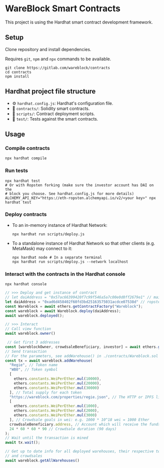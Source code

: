 # WareBlock Smart Contracts

This project is using the Hardhat smart contract development framework.

## Setup
Clone repository and install dependencies.

Requires `git`, `npm` and `npx` commands to be available.

```shell
git clone https://gitlab.com/wareblock/contracts
cd contracts
npm install
```

## Hardhat project file structure

+ ⚙️ `hardhat.config.js`: Hardhat's configuration file.
+ 📁 `contracts/`: Solidity smart contracts.
+ 📁 `scripts/`: Contract deployment scripts.
+ 📁 `test/`: Tests against the smart contracts.

## Usage

### Compile contracts
```shell
npx hardhat compile
```

### Run tests
```shell
npx hardhat test
# Or with Ropsten forking (make sure the investor account has DAI on the
# block you choose. See hardhat.config.js for more details)
ALCHEMY_API_KEY="https://eth-ropsten.alchemyapi.io/v2/<your key>" npx hardhat test
```

### Deploy contracts

- To an in-memory instance of Hardhat Network:

  ```shell
  npx hardhat run scripts/deploy.js
  ```

- To a standalone instance of Hardhat Network so that other clients (e.g. MetaMask) may connect to it:

  ```shell
  npx hardhat node # In a separate terminal
  npx hardhat run scripts/deploy.js --network localhost
  ```

### Interact with the contracts in the Hardhat console

```shell
npx hardhat console
```

```js
// >>> Deploy and get instance of contract
// let daiAddress = "0x57ac66399420f7c99f546a5a7c00e0d0ff2679e1" // mainnet
let daiAddress = "0xad6d458402f60fd3bd25163575031acdce07538d" // ropsten
const Wareblock = await ethers.getContractFactory("Wareblock");
const wareblock = await Wareblock.deploy(daiAddress);
await wareblock.deployed();

// >>> Interact
// Call view function
await wareblock.owner()

 // Get first 3 addresses
const [wareblockOwner, crowdsaleBeneficiary, investor] = await ethers.getSigners();
// Send transaction
// For the parameters, see addWarehouse() in ./contracts/Wareblock.sol
const tx = await wareblock.addWarehouse(
  "Regie", // Token name
  "WB0", // Token symbol
  [
    ethers.constants.WeiPerEther.mul(10000),
    ethers.constants.WeiPerEther.mul(20000),
    ethers.constants.WeiPerEther.mul(30000)
  ], // Total supply for each token
  "https://wareblock.com/properties/regie.json", // The HTTP or IPFS link to where property information will be available
  [
    ethers.constants.WeiPerEther.mul(1000),
    ethers.constants.WeiPerEther.mul(2000),
    ethers.constants.WeiPerEther.mul(3000)
  ], // Crowdsale goals in wei: e.g. 1000 * 10^18 wei = 1000 Ether
  crowdsaleBeneficiary.address, // Account which will receive the funds
  24 * 60 * 60 * 90 // Crowdsale duration (90 days)
);
// Wait until the transaction is mined
await tx.wait();

// Get up to date info for all deployed warehouses, their respective tokens
// and crowdsales
await wareblock.getAllWarehouses()
```


